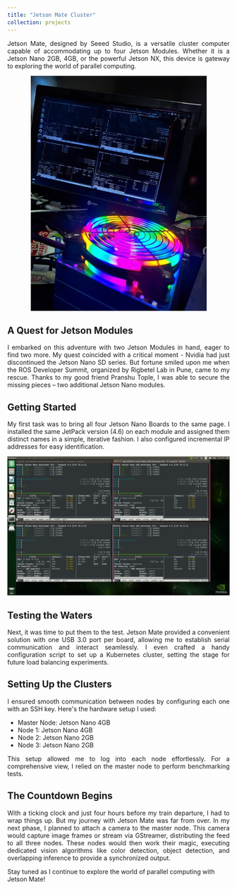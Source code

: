 ```yaml
---
title: "Jetson Mate Cluster"
collection: projects
---
```


<p style="text-align: justify">
Jetson Mate, designed by Seeed Studio, is a versatile cluster computer capable of accommodating up to four Jetson Modules. Whether it is a Jetson Nano 2GB, 4GB, or the powerful Jetson NX, this device is gateway to exploring the world of parallel computing.</p>

<p style="text-align:center">
<img src='/images/projects/jetson_mate/IMG_20230117_163425.jpg'></p>

<h2>A Quest for Jetson Modules</h2>
<p style="text-align: justify">
I embarked on this adventure with two Jetson Modules in hand, eager to find two more. My quest coincided with a critical moment - Nvidia had just discontinued the Jetson Nano SD series. But fortune smiled upon me when the ROS Developer Summit, organized by Rigbetel Lab in Pune, came to my rescue. Thanks to my good friend Pranshu Tople, I was able to secure the missing pieces – two additional Jetson Nano modules.</p>

<h2>Getting Started</h2>
<p style="text-align: justify">
My first task was to bring all four Jetson Nano Boards to the same page. I installed the same JetPack version (4.6) on each module and assigned them distinct names in a simple, iterative fashion. I also configured incremental IP addresses for easy identification.</p>

<p style="text-align:center">
<img src='/images/projects/jetson_mate/jetson_stat.png'></p>

<h2>Testing the Waters</h2>
<p style="text-align: justify">
Next, it was time to put them to the test. Jetson Mate provided a convenient solution with one USB 3.0 port per board, allowing me to establish serial communication and interact seamlessly. I even crafted a handy configuration script to set up a Kubernetes cluster, setting the stage for future load balancing experiments.</p>

<h2>Setting Up the Clusters</h2>
<p style="text-align: justify">
I ensured smooth communication between nodes by configuring each one with an SSH key. Here's the hardware setup I used:</p>

- Master Node: Jetson Nano 4GB
- Node 1: Jetson Nano 4GB
- Node 2: Jetson Nano 2GB
- Node 3: Jetson Nano 2GB

<p style="text-align: justify">
This setup allowed me to log into each node effortlessly. For a comprehensive view, I relied on the master node to perform benchmarking tests.</p>

<h2>The Countdown Begins</h2>
<p style="text-align: justify">
With a ticking clock and just four hours before my train departure, I had to wrap things up. But my journey with Jetson Mate was far from over. In my next phase, I planned to attach a camera to the master node. This camera would capture image frames or stream via GStreamer, distributing the feed to all three nodes. These nodes would then work their magic, executing dedicated vision algorithms like color detection, object detection, and overlapping inference to provide a synchronized output.</p>

Stay tuned as I continue to explore the world of parallel computing with Jetson Mate!
